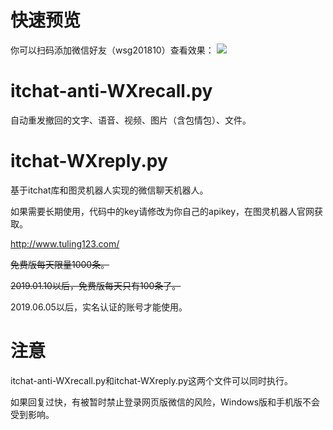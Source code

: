 # 快速预览

你可以扫码添加微信好友（wsg201810）查看效果：
![](https://oss-pic.wangshaogang.com/0f7a2e6c-1dbe-4acc-a4e6-3d5ffd57dfc0.jpg)

# itchat-anti-WXrecall.py

自动重发撤回的文字、语音、视频、图片（含包情包）、文件。

# itchat-WXreply.py

基于itchat库和图灵机器人实现的微信聊天机器人。

如果需要长期使用，代码中的key请修改为你自己的apikey，在图灵机器人官网获取。

http://www.tuling123.com/

~~免费版每天限量1000条。~~

~~2019.01.10以后，免费版每天只有100条了。~~

2019.06.05以后，实名认证的账号才能使用。


# 注意

itchat-anti-WXrecall.py和itchat-WXreply.py这两个文件可以同时执行。

如果回复过快，有被暂时禁止登录网页版微信的风险，Windows版和手机版不会受到影响。

